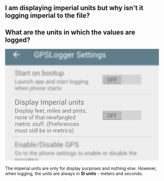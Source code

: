 ## I am displaying imperial units but why isn't it logging imperial to the file?
## What are the units in which the values are logged?

![imperial](images/18imperial.png)

The imperial units are only for display purposes and nothing else. However, when logging, the units are always in **SI units** - meters and seconds.